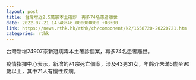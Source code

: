 ```yaml
---
layout: post
title: 台灣增近2.5萬宗本土確診　再多74名患者離世
date: 2022-07-21 14:48:46.000000000 +08:00
link: https://news.rthk.hk/rthk/ch/component/k2/1658720-20220721.htm
categories: rthk
---
```


台灣新增24907宗新冠病毒本土確診個案，再多74名患者離世。

疫情指揮中心表示，新增的74宗死亡個案，涉及43男31女，年齡介未滿5歲至90歲以上，其中71人有慢性疾病。
